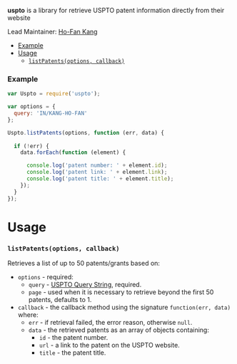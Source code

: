 **uspto** is a library for retrieve USPTO patent information directly from their website

Lead Maintainer: [Ho-Fan Kang](https://github.com/hofan41)

<!-- toc -->

- [Example](#example)
- [Usage](#usage)
    - [`listPatents(options, callback)`](#listpatentsoptions-callback)

<!-- tocstop -->

### Example

```javascript
var Uspto = require('uspto');

var options = {
  query: 'IN/KANG-HO-FAN'
};

Uspto.listPatents(options, function (err, data) {
  
  if (!err) {
    data.forEach(function (element) {

      console.log('patent number: ' + element.id);
      console.log('patent link: ' + element.link);
      console.log('patent title: ' + element.title);      
    });
  }
});
```
# Usage

### `listPatents(options, callback)`

Retrieves a list of up to 50 patents/grants based on:
- `options` - required:
  - `query` - [USPTO Query String](http://patft.uspto.gov/netahtml/PTO/search-adv.htm), required.
  - `page` - used when it is necessary to retrieve beyond the first 50 patents, defaults to 1.
- `callback` - the callback method using the signature `function(err, data)` where:
  - `err` - if retrieval failed, the error reason, otherwise `null`.
  - `data` - the retrieved patents as an array of objects containing:
    - `id` - the patent number.
    - `url` - a link to the patent on the USPTO website.
    - `title` - the patent title.
